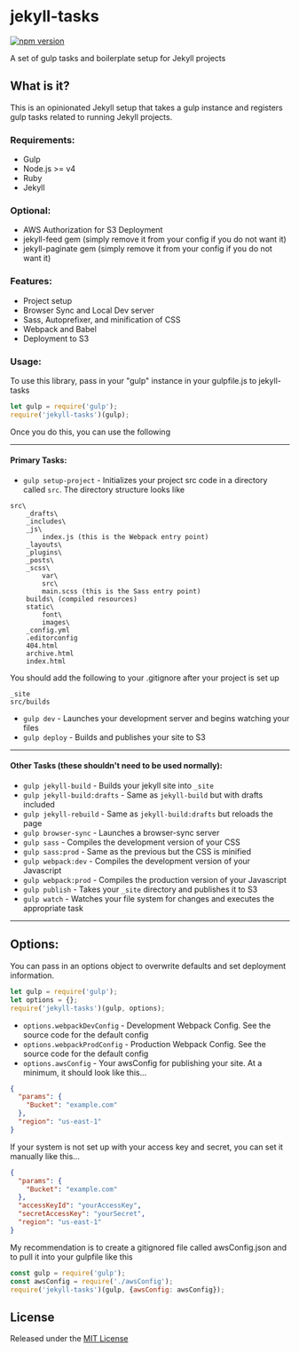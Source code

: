 # jekyll-tasks

[![npm version](https://badge.fury.io/js/jekyll-tasks.svg)](https://badge.fury.io/js/jekyll-tasks)

A set of gulp tasks and boilerplate setup for Jekyll projects

## What is it?
This is an opinionated Jekyll setup that takes a gulp instance and registers gulp tasks related to running Jekyll projects.

### Requirements:
* Gulp
* Node.js >= v4
* Ruby
* Jekyll


### Optional:
* AWS Authorization for S3 Deployment
* jekyll-feed gem (simply remove it from your config if you do not want it)
* jekyll-paginate gem (simply remove it from your config if you do not want it)

### Features:
* Project setup
* Browser Sync and Local Dev server
* Sass, Autoprefixer, and minification of CSS
* Webpack and Babel
* Deployment to S3

### Usage:
To use this library, pass in your "gulp" instance in your gulpfile.js to jekyll-tasks

```js
let gulp = require('gulp');
require('jekyll-tasks')(gulp);
```

Once you do this, you can use the following
___
#### Primary Tasks:
* `gulp setup-project` - Initializes your project src code in a directory called `src`. The directory structure looks like
```
src\
    _drafts\
    _includes\
    _js\
        index.js (this is the Webpack entry point)
    _layouts\
    _plugins\
    _posts\
    _scss\
        var\
        src\
        main.scss (this is the Sass entry point)
    builds\ (compiled resources)
    static\
        font\
        images\
    _config.yml
    .editorconfig
    404.html
    archive.html
    index.html
```
You should add the following to your .gitignore after your project is set up
```
_site
src/builds
```
* `gulp dev` - Launches your development server and begins watching your files
* `gulp deploy` - Builds and publishes your site to S3
___
#### Other Tasks (these shouldn't need to be used normally):
* `gulp jekyll-build` - Builds your jekyll site into `_site`
* `gulp jekyll-build:drafts` - Same as `jekyll-build` but with drafts included
* `gulp jekyll-rebuild` - Same as `jekyll-build:drafts` but reloads the page
* `gulp browser-sync` - Launches a browser-sync server
* `gulp sass` - Compiles the development version of your CSS
* `gulp sass:prod` - Same as the previous but the CSS is minified
* `gulp webpack:dev` - Compiles the development version of your Javascript
* `gulp webpack:prod` - Compiles the production version of your Javascript
* `gulp publish` - Takes your `_site` directory and publishes it to S3
* `gulp watch` - Watches your file system for changes and executes the appropriate task

___
## Options:
You can pass in an options object to overwrite defaults and set deployment information.
```js
let gulp = require('gulp');
let options = {};
require('jekyll-tasks')(gulp, options);
```

* `options.webpackDevConfig` - Development Webpack Config. See the source code for the default config
* `options.webpackProdConfig` - Production Webpack Config. See the source code for the default config
* `options.awsConfig` - Your awsConfig for publishing your site. At a minimum, it should look like this...

```json
{
  "params": {
    "Bucket": "example.com"
  },
  "region": "us-east-1"
}
```
If your system is not set up with your access key and secret, you can set it manually like this...
```json
{
  "params": {
    "Bucket": "example.com"
  },
  "accessKeyId": "yourAccessKey",
  "secretAccessKey": "yourSecret",
  "region": "us-east-1"
}

```
My recommendation is to create a gitignored file called awsConfig.json and to pull it into your gulpfile like this
```js
const gulp = require('gulp');
const awsConfig = require('./awsConfig');
require('jekyll-tasks')(gulp, {awsConfig: awsConfig});
```



## License
Released under the [MIT License](http://www.opensource.org/licenses/MIT)

